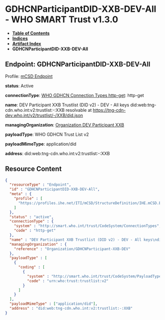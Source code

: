 # GDHCNParticipantDID-XXB-DEV-All - WHO SMART Trust v1.3.0

* [**Table of Contents**](toc.md)
* [**Indices**](indices.md)
* [**Artifact Index**](artifacts.md)
* **GDHCNParticipantDID-XXB-DEV-All**

## Endpoint: GDHCNParticipantDID-XXB-DEV-All

Profile: [mCSD Endpoint](https://profiles.ihe.net/ITI/mCSD/4.0.0/StructureDefinition-IHE.mCSD.Endpoint.html)

**status**: Active

**connectionType**: [WHO GDHCN Connection Types http-get](CodeSystem-ConnectionTypes.md#ConnectionTypes-http-get): http-get

**name**: DEV Participant XXB Trustlist (DID v2) - DEV - All keys did:web:tng-cdn.who.int:v2:trustlist:-:XXB resolvable at https://tng-cdn-dev.who.int/v2/trustlist/-/XXB/did.json

**managingOrganization**: [Organization DEV Participant XXB](Organization-GDHCNParticipant-XXB-DEV.md)

**payloadType**: WHO GDHCN Trust List v2

**payloadMimeType**: application/did

**address**: did:web:tng-cdn.who.int:v2:trustlist:-:XXB



## Resource Content

```json
{
  "resourceType" : "Endpoint",
  "id" : "GDHCNParticipantDID-XXB-DEV-All",
  "meta" : {
    "profile" : [
      "https://profiles.ihe.net/ITI/mCSD/StructureDefinition/IHE.mCSD.Endpoint"
    ]
  },
  "status" : "active",
  "connectionType" : {
    "system" : "http://smart.who.int/trust/CodeSystem/ConnectionTypes",
    "code" : "http-get"
  },
  "name" : "DEV Participant XXB Trustlist (DID v2) - DEV - All keys\ndid:web:tng-cdn.who.int:v2:trustlist:-:XXB\nresolvable at https://tng-cdn-dev.who.int/v2/trustlist/-/XXB/did.json",
  "managingOrganization" : {
    "reference" : "Organization/GDHCNParticipant-XXB-DEV"
  },
  "payloadType" : [
    {
      "coding" : [
        {
          "system" : "http://smart.who.int/trust/CodeSystem/PayloadTypes",
          "code" : "urn:who:trust:trustlist:v2"
        }
      ]
    }
  ],
  "payloadMimeType" : ["application/did"],
  "address" : "did:web:tng-cdn.who.int:v2:trustlist:-:XXB"
}

```
